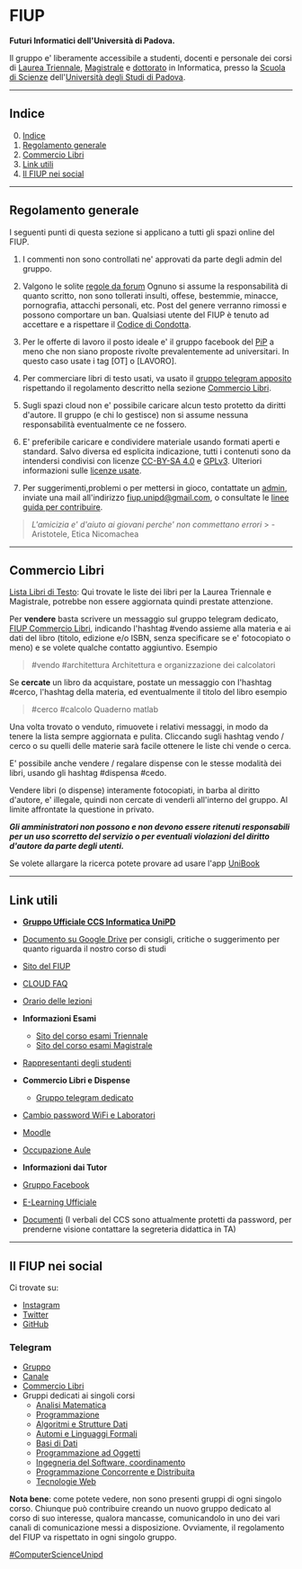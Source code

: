 # FIUP
**Futuri Informatici dell'Università di Padova.**

Il gruppo e' liberamente accessibile a studenti, docenti e personale dei corsi di [Laurea Triennale](http://informatica.math.unipd.it/laurea/index.html), [Magistrale](http://informatica.math.unipd.it/laureamagistrale/index.html) e [dottorato](http://informatica.math.unipd.it/dottorato/index.html) in Informatica, presso la [Scuola di Scienze](http://www.scienze.unipd.it/) dell'[Università degli Studi di Padova](http://www.unipd.it).

***

## Indice
0. [Indice](#indice)
1. [Regolamento generale](#regolamento-generale)
2. [Commercio Libri](#commercio-libri)
3. [Link utili](#link-utili)
4. [Il FIUP nei social](#il-fiup-nei-social)


***

## Regolamento generale
I seguenti punti di questa sezione si applicano a tutti gli spazi online del FIUP.

1. I commenti non sono controllati ne' approvati da parte degli admin del gruppo.

2. Valgono le solite [regole da forum](http://it.wikipedia.org/wiki/Netiquette)
Ognuno si assume la responsabilità di quanto scritto, non sono tollerati insulti, offese, bestemmie, minacce, pornografia, attacchi personali, etc.
Post del genere verranno rimossi e possono comportare un ban. Qualsiasi utente del FIUP è tenuto ad accettare e a rispettare il [Codice di Condotta](https://github.com/FIUP/Getting_Started/blob/master/CODE_OF_CONDUCT.md).

3. Per le offerte di lavoro il posto ideale e' il gruppo facebook del [PiP](https://www.facebook.com/groups/programmersinpadua/) a meno che non siano proposte rivolte prevalentemente ad universitari.
In questo caso usate i tag \[OT] o [LAVORO]\.

4. Per commerciare libri di testo usati, va usato il [gruppo telegram apposito](https://telegram.me/FIUPBooks) rispettando il regolamento descritto nella sezione [Commercio Libri](#commercio-libri).

5. Sugli spazi cloud non e' possibile caricare alcun testo protetto da diritti d'autore. Il gruppo (e chi lo gestisce) non si assume nessuna responsabilità eventualmente ce ne fossero.

6. E' preferibile caricare e condividere materiale usando formati aperti e standard.
Salvo diversa ed esplicita indicazione, tutti i contenuti sono da intendersi condivisi con licenze [CC-BY-SA 4.0](https://creativecommons.org/licenses/by-sa/4.0/) e [GPLv3](https://www.gnu.org/licenses/gpl-3.0.en.html). Ulteriori informazioni sulle [licenze usate](https://github.com/FIUP/Getting_Started/blob/master/CONTRIBUTING.md#licenze-usate).

7. Per suggerimenti,problemi o per mettersi in gioco, contattate un [admin](https://facebook.com/groups/fiupd/admins), inviate una mail all'indirizzo [fiup.unipd@gmail.com](mailto:fiup.unipd@gmail.com), o consultate le [linee guida per contribuire](https://github.com/FIUP/Getting_Started/blob/master/CONTRIBUTING.md#come-posso-contribuire).

> *L'amicizia e' d'aiuto ai giovani perche' non commettano errori* > - Aristotele, Etica Nicomachea

***

## Commercio Libri

[Lista Libri di Testo](https://github.com/FIUP/Getting_Started/blob/master/lista%20libri.md): Qui trovate le liste dei libri per la Laurea Triennale e Magistrale, potrebbe non essere aggiornata quindi prestate attenzione.

Per **vendere** basta scrivere un messaggio sul gruppo telegram dedicato, [FIUP Commercio Libri](https://telegram.me/FIUPBooks), indicando l'hashtag #vendo assieme alla materia e ai dati del libro (titolo, edizione e/o ISBN, senza specificare se e' fotocopiato o meno) e se volete qualche contatto aggiuntivo.
 Esempio
> #vendo #architettura Architettura e organizzazione dei calcolatori

Se **cercate** un libro da acquistare, postate un messaggio con l'hashtag #cerco, l'hashtag della materia, ed eventualmente il titolo del libro esempio

>  #cerco #calcolo Quaderno matlab

Una volta trovato o venduto, rimuovete i relativi messaggi, in modo da tenere la lista sempre aggiornata e pulita. Cliccando sugli hashtag vendo / cerco o su quelli delle materie sarà facile ottenere le liste chi vende o cerca.

E' possibile anche vendere / regalare dispense con le stesse modalità dei libri, usando gli hashtag #dispensa #cedo.

Vendere libri (o dispense) interamente fotocopiati, in barba al diritto d'autore, e' illegale, quindi non cercate di venderli all'interno del gruppo. Al limite affrontate la questione in privato.

**_Gli amministratori non possono e non devono essere ritenuti responsabili per un uso scorretto del servizio o per eventuali violazioni del diritto d'autore da parte degli utenti._**

Se volete allargare la ricerca potete provare ad usare l'app [UniBook](http://www.unibookapp.com/)

***

## Link utili

- **[Gruppo Ufficiale CCS Informatica UniPD](https://bit.ly/CSSInformaticaUniPD)**

- [Documento su Google Drive](https://bit.ly/ConsigliInformaticaUniPD) per consigli, critiche o
suggerimento per quanto riguarda il nostro corso di studi

- [Sito del FIUP](http://fiup.space/)

- [CLOUD FAQ](https://github.com/FIUP/Getting-Started/blob/master/CLOUD_FAQ.md)

- [Orario delle lezioni](http://bit.ly/2Fb7a16)
- **Informazioni Esami**
  - [Sito del corso esami Triennale](https://bit.ly/InfoEsamiLT)
  - [Sito del corso esami Magistrale](https://bit.ly/InfoEsamiLM)


- [Rappresentanti degli studenti](https://bit.ly/RappresentantiInformaticaUniPD)


- **Commercio Libri e Dispense**
  - [Gruppo telegram dedicato](https://telegram.me/FIUPBooks)

- [Cambio password WiFi e Laboratori](https://bit.ly/CambioPasswordInformaticaUniPD)

- [Moodle](http://bit.ly/2oyBuZ4)

- [Occupazione Aule](https://bit.ly/OccupazioneAuleInformaticaUniPD)


- **Informazioni dai Tutor**
- [Gruppo Facebook](https://bit.ly/GruppoTutorInformaticaUniPD)
- [E-Learning Ufficiale](https://bit.ly/InfoTutorInformaticaUniPD)

- [Documenti](http://bit.ly/DocumentiInformaticaUniPD) (I verbali del CCS sono attualmente protetti da password, per prenderne visione contattare la segreteria didattica in TA)

***

## Il FIUP nei social
Ci trovate su:
- [Instagram](https://www.instagram.com/fiupd/)
- [Twitter](https://twitter.com/fiupd)
- [GitHub](https://github.com/FIUP)

### Telegram
- [Gruppo](https://telegram.me/FIUPd)
- [Canale](https://telegram.me/infofromfiup)
- [Commercio Libri](https://telegram.me/FIUPBooks)
- Gruppi dedicati ai singoli corsi
  - [Analisi Matematica](https://t.me/joinchat/Afev3UAWaW0EpaabbOz4yQ)
  - [Programmazione](https://t.me/joinchat/CNmpL0LJL5CyHxOox9AZdw)
  - [Algoritmi e Strutture Dati](https://t.me/unipd_asd)
  - [Automi e Linguaggi Formali](https://t.me/joinchat/CCc5rEL9aeOT2jjcWpAv1w)
  - [Basi di Dati](https://t.me/basiunipd)
  - [Programmazione ad Oggetti](https://t.me/joinchat/BNm1e0Ob23PCMKIAnOoq4g)
  - [Ingegneria del Software, coordinamento](https://t.me/joinchat/AanuJ0fOSgYWMoBPmSh-WQ)
  - [Programmazione Concorrente e Distribuita](https://t.me/unipd_pcd)
  - [Tecnologie Web](https://t.me/joinchat/AlFSeEXIue0B_o1rDVSZKg)

**Nota bene**: come potete vedere, non sono presenti gruppi di ogni singolo corso.
Chiunque può contribuire creando un nuovo gruppo dedicato al corso di suo interesse, qualora mancasse, comunicandolo in uno dei vari canali di comunicazione messi a disposizione. Ovviamente, il regolamento del FIUP va rispettato in ogni singolo gruppo.

[#ComputerScienceUnipd](https://twitter.com/hashtag/ComputerScienceUnipd)
